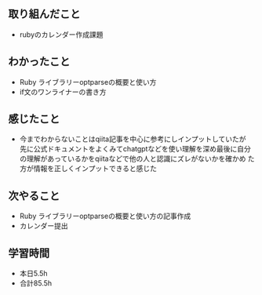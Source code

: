 ## 取り組んだこと
- rubyのカレンダー作成課題
## わかったこと
- Ruby ライブラリーoptparseの概要と使い方
- if文のワンライナーの書き方
## 感じたこと
- 今までわからないことはqiita記事を中心に参考にしインプットしていたが  
 先に公式ドキュメントをよくみてchatgptなどを使い理解を深め最後に自分
の理解があっているかをqiitaなどで他の人と認識にズレがないかを確かめ
た方が情報を正しくインプットできると感じた
## 次やること
-  Ruby ライブラリーoptparseの概要と使い方の記事作成
-  カレンダー提出

## 学習時間
- 本日5.5h
- 合計85.5h
